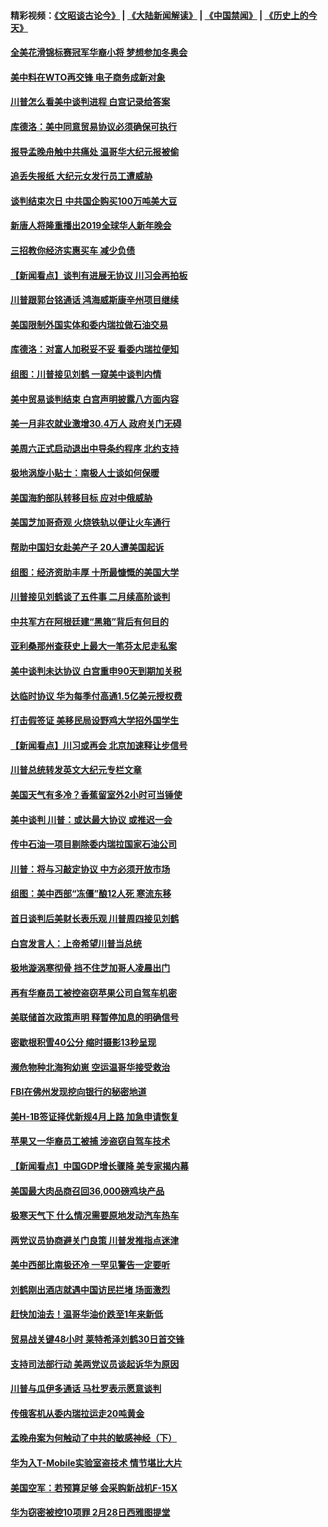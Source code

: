 #### 精彩视频：[《文昭谈古论今》](https://github.com/gfw-breaker/wenzhao) | [《大陆新闻解读》](https://github.com/gfw-breaker/ntdtv-comedy) | [《中国禁闻》](https://github.com/gfw-breaker/ntdtv-news) | [《历史上的今天》](https://github.com/gfw-breaker/today-in-history) 

#### [全美花滑锦标赛冠军华裔小将  梦想参加冬奥会](../pages/nsc412/n11019761.md?t=02020930) 

#### [美中料在WTO再交锋 电子商务成新对象](../pages/nsc412/n11018959.md?t=02020930) 

#### [川普怎么看美中谈判进程 白宫记录给答案](../pages/nsc412/n11019682.md?t=02020930) 

#### [库德洛：美中同意贸易协议必须确保可执行](../pages/nsc412/n11019036.md?t=02020930) 

#### [报导孟晚舟触中共痛处 温哥华大纪元报被偷](../pages/nsc412/n11019232.md?t=02020930) 

#### [追丢失报纸 大纪元女发行员工遭威胁](../pages/nsc412/n11019384.md?t=02020930) 

#### [谈判结束次日 中共国企购买100万吨美大豆](../pages/nsc412/n11019167.md?t=02020930) 

#### [新唐人将隆重播出2019全球华人新年晚会](../pages/nsc412/n11016043.md?t=02020930) 

#### [三招教你经济实惠买车 减少负债](../pages/nsc412/n11018732.md?t=02020930) 

#### [【新闻看点】谈判有进展无协议 川习会再拍板](../pages/nsc412/n11018718.md?t=02020930) 

#### [川普跟郭台铭通话 鸿海威斯康辛州项目继续](../pages/nsc412/n11018841.md?t=02020930) 

#### [美国限制外国实体和委内瑞拉做石油交易](../pages/nsc412/n11018353.md?t=02020930) 

#### [库德洛：对富人加税妥不妥 看委内瑞拉便知](../pages/nsc412/n11018735.md?t=02020930) 

#### [组图：川普接见刘鹤 一窥美中谈判内情](../pages/nsc412/n11018301.md?t=02020930) 

#### [美中贸易谈判结束 白宫声明披露八方面内容](../pages/nsc412/n11018681.md?t=02020930) 

#### [美一月非农就业激增30.4万人 政府关门无碍](../pages/nsc412/n11018450.md?t=02020930) 

#### [美周六正式启动退出中导条约程序 北约支持](../pages/nsc412/n11018405.md?t=02020930) 

#### [极地涡旋小贴士：南极人士谈如何保暖](../pages/nsc412/n11017984.md?t=02020930) 

#### [美国海豹部队转移目标 应对中俄威胁](../pages/nsc412/n11017801.md?t=02020930) 

#### [美国芝加哥奇观 火烧铁轨以便让火车通行](../pages/nsc412/n11017196.md?t=02020930) 

#### [帮助中国妇女赴美产子 20人遭美国起诉](../pages/nsc412/n11017068.md?t=02020930) 

#### [组图：经济资助丰厚 十所最慷慨的美国大学](../pages/nsc412/n11016519.md?t=02020930) 

#### [川普接见刘鹤谈了五件事 二月续高阶谈判](../pages/nsc412/n11016767.md?t=02020930) 

#### [中共军方在阿根廷建“黑箱”背后有何目的](../pages/nsc412/n11016689.md?t=02020930) 

#### [亚利桑那州查获史上最大一笔芬太尼走私案](../pages/nsc412/n11016442.md?t=02020930) 

#### [美中谈判未达协议 白宫重申90天到期加关税](../pages/nsc412/n11016604.md?t=02020930) 

#### [达临时协议 华为每季付高通1.5亿美元授权费](../pages/nsc412/n11016503.md?t=02020930) 

#### [打击假签证 美移民局设野鸡大学招外国学生](../pages/nsc412/n11016378.md?t=02020930) 

#### [【新闻看点】川习或再会 北京加速释让步信号](../pages/nsc412/n11016108.md?t=02020930) 

#### [川普总统转发英文大纪元专栏文章](../pages/nsc412/n11016258.md?t=02020930) 

#### [美国天气有多冷？香蕉留室外2小时可当锤使](../pages/nsc412/n11016264.md?t=02020930) 

#### [美中谈判 川普：或达最大协议 或推迟一会](../pages/nsc412/n11016270.md?t=02020930) 

#### [传中石油一项目剔除委内瑞拉国家石油公司](../pages/nsc412/n11015982.md?t=02020930) 

#### [川普：将与习敲定协议 中方必须开放市场](../pages/nsc412/n11015814.md?t=02020930) 

#### [组图：美中西部“冻僵”酿12人死 寒流东移](../pages/nsc412/n11015675.md?t=02020930) 

#### [首日谈判后美财长表乐观 川普周四接见刘鹤](../pages/nsc412/n11015436.md?t=02020930) 

#### [白宫发言人：上帝希望川普当总统](../pages/nsc412/n11015016.md?t=02020930) 

#### [极地漩涡寒彻骨 挡不住芝加哥人凌晨出门](../pages/nsc412/n11014521.md?t=02020930) 

#### [再有华裔员工被控盗窃苹果公司自驾车机密](../pages/nsc412/n11014629.md?t=02020930) 

#### [美联储首次政策声明 释暂停加息的明确信号](../pages/nsc412/n11013829.md?t=02020930) 

#### [密歇根积雪40公分 缩时摄影13秒呈现](../pages/nsc412/n11014064.md?t=02020930) 

#### [濒危物种北海狗幼崽 空运温哥华接受救治](../pages/nsc412/n11014164.md?t=02020930) 

#### [FBI在佛州发现挖向银行的秘密地道](../pages/nsc412/n11013871.md?t=02020930) 

#### [美H-1B签证择优新规4月上路 加急申请恢复](../pages/nsc412/n11013875.md?t=02020930) 

#### [苹果又一华裔员工被捕 涉盗窃自驾车技术](../pages/nsc412/n11013848.md?t=02020930) 

#### [【新闻看点】中国GDP增长骤降 美专家揭内幕](../pages/nsc412/n11013286.md?t=02020930) 

#### [美国最大肉品商召回36,000磅鸡块产品](../pages/nsc412/n11013738.md?t=02020930) 

#### [极寒天气下 什么情况需要原地发动汽车热车](../pages/nsc412/n11013707.md?t=02020930) 

#### [两党议员协商避关门良策 川普发推指点迷津](../pages/nsc412/n11013570.md?t=02020930) 

#### [美中西部比南极还冷 一罕见警告一定要听](../pages/nsc412/n11013490.md?t=02020930) 

#### [刘鹤刚出酒店就遇中国访民拦堵 场面激烈](../pages/nsc412/n11013477.md?t=02020930) 

#### [赶快加油去！温哥华油价跌至1年来新低](../pages/nsc412/n11013503.md?t=02020930) 

#### [贸易战关键48小时 莱特希泽刘鹤30日首交锋](../pages/nsc412/n11013347.md?t=02020930) 

#### [支持司法部行动 美两党议员谈起诉华为原因](../pages/nsc412/n11013467.md?t=02020930) 

#### [川普与瓜伊多通话 马杜罗表示愿意谈判](../pages/nsc412/n11013353.md?t=02020930) 

#### [传俄客机从委内瑞拉运走20吨黄金](../pages/nsc412/n11013224.md?t=02020930) 

#### [孟晚舟案为何触动了中共的敏感神经（下）](../pages/nsc412/n11008903.md?t=02020930) 

#### [华为入T-Mobile实验室盗技术 情节堪比大片](../pages/nsc412/n11011032.md?t=02020930) 

#### [美国空军：若预算足够 会采购新战机F-15X](../pages/nsc412/n11012483.md?t=02020930) 

#### [华为窃密被控10项罪 2月28日西雅图提堂](../pages/nsc412/n11011664.md?t=02020930) 

